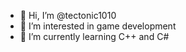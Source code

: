 - 👋 Hi, I’m @tectonic1010
- 👀 I’m interested in game development
- 🌱 I’m currently learning C++ and C#
